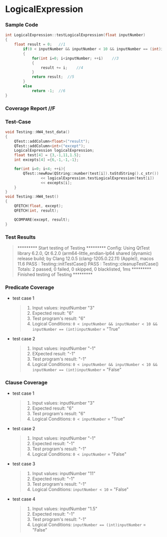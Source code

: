 # LogicalExpression

### Sample Code
```c++
int LogicalExpression::testLogicalExpression(float inputNumber)
{
    float result = 0;   //1
        if(0 < inputNumber && inputNumber < 10 && inputNumber == (int)inputNumber)  //2
        {
            for(int i=0; i<inputNumber; ++i)    //3
            {
                result += i;    //4
            }
            return result;  //5
        }
        else
            return -1;  //6
}

```

### Coverage Report //F
<!-- ![](./pics/CoverageReport.png) -->

### Test-Case
```c++
void Testing::HW4_test_data()
{
    QTest::addColumn<float>("result");
    QTest::addColumn<int>("except");
    LogicalExpression logicalExpression;
    float test[4] = {3,-1,11,1.5};
    int excepts[4] ={6,-1,-1,-1};

    for(int i=0; i<4; ++i){
        QTest::newRow(QString::number(test[i]).toStdString().c_str())
                << logicalExpression.testLogicalExpression(test[i])
                << excepts[i];
    }
}
void Testing::HW4_test()
{
    QFETCH(float, except);
    QFETCH(int, result);

    QCOMPARE(except, result);
}
```
### Test Results
>********* Start testing of Testing *********
Config: Using QtTest library 6.2.0, Qt 6.2.0 (arm64-little_endian-lp64 shared (dynamic) release build; by Clang 12.0.5 (clang-1205.0.22.11) (Apple)), macos 11.6
PASS   : Testing::initTestCase()
PASS   : Testing::cleanupTestCase()
Totals: 2 passed, 0 failed, 0 skipped, 0 blacklisted, 1ms
********* Finished testing of Testing *********

### Predicate Coverage  
* test case 1 
    >1. Input values: inputNumber "3" 
    >2. Expected result: "6"
    >3. Test program's result: "6"
    >4. Logical Conditions: `0 < inputNumber && inputNumber < 10 && inputNumber == (int)inputNumber` = "True"
* test case 2
    >1. Input values: inputNumber "-1" 
    >2. EXpected result: "-1"
    >3. Test program's result: "-1"
    >4. Logical Conditions: `0 < inputNumber && inputNumber < 10 && inputNumber == (int)inputNumber` = "False"

### Clause Coverage
* test case 1
    >1. Input values: inputNumber "3" 
    >2. Expected result: "6"
    >3. Test program's result: "6"
    >4. Logical Conditions: `0 < inputNumber` = "True" 
* test case 2
    >1. Input values: inputNumber "-1" 
    >2. Expected result: "-1"
    >3. Test program's result: "-1"
    >4. Logical Conditions: `0 < inputNumber` = "False" 
* test case 3
    >1. Input values: inputNumber "11" 
    >2. Expected result: "-1"
    >3. Test program's result: "-1"
    >4. Logical Conditions: `inputNumber < 10` = "False"
* test case 4
    >1. Input values: inputNumber "1.5" 
    >2. Expected result: "-1"
    >3. Test program's result: "-1"
    >4. Logical Conditions: `inputNumber == (int)inputNumber` = "False"